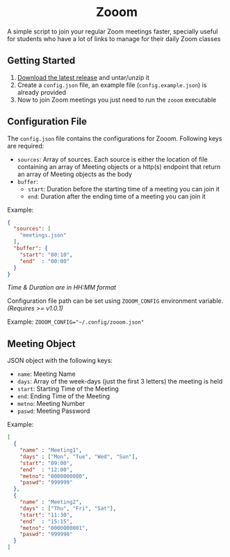 <h1 align="center">Zooom</h3>

A simple script to join your regular Zoom meetings faster, specially useful for students who have a lot of links to manage for their daily Zoom classes

## Getting Started

1. [Download the latest release](https://github.com/arghyadipchak/zooom/releases/latest) and untar/unzip it
2. Create a `config.json` file, an example file (`config.example.json`) is already provided
3. Now to join Zoom meetings you just need to run the `zooom` executable

## Configuration File

The `config.json` file contains the configurations for Zooom. Following keys are required:

- `sources`: Array of sources. Each source is either the location of file containing an array of Meeting objects or a http(s) endpoint that return an array of Meeting objects as the body
- `buffer`:
  - `start`: Duration before the starting time of a meeting you can join it
  - `end`: Duration after the ending time of a meeting you can join it

Example:
```json
{
  "sources": [
    "meetings.json"
  ],
  "buffer": {
    "start": "00:10",
    "end"  : "00:00"
  }
}
```
*Time & Duration are in HH:MM format*

Configuration file path can be set using `ZOOOM_CONFIG` environment variable. *(Requires >= v1.0.1)*

Example: `ZOOOM_CONFIG="~/.config/zooom.json"`

## Meeting Object

JSON object with the following keys:

- `name`: Meeting Name
- `days`: Array of the week-days (just the first 3 letters) the meeting is held
- `start`: Starting Time of the Meeting
- `end`: Ending Time of the Meeting
- `metno`: Meeting Number
- `paswd`: Meeting Password

Example:
```json
[
  {
    "name" : "Meeting1",
    "days" : ["Mon", "Tue", "Wed", "Sun"],
    "start": "09:00",
    "end"  : "12:00",
    "metno": "0000000000",
    "paswd": "999999"
  },
  {
    "name" : "Meeting2",
    "days" : ["Thu", "Fri", "Sat"],
    "start": "11:30",
    "end"  : "15:15",
    "metno": "0000000001",
    "paswd": "999998"
  }
]
```
